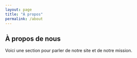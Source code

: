 ```yaml
---
layout: page
title: "À propos"
permalink: /about
---
```


## À propos de nous
Voici une section pour parler de notre site et de notre mission.
